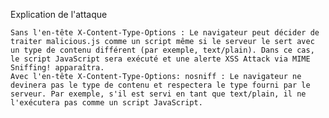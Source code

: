 Explication de l'attaque

    Sans l'en-tête X-Content-Type-Options : Le navigateur peut décider de traiter malicious.js comme un script même si le serveur le sert avec un type de contenu différent (par exemple, text/plain). Dans ce cas, le script JavaScript sera exécuté et une alerte XSS Attack via MIME Sniffing! apparaîtra.
    Avec l'en-tête X-Content-Type-Options: nosniff : Le navigateur ne devinera pas le type de contenu et respectera le type fourni par le serveur. Par exemple, s'il est servi en tant que text/plain, il ne l'exécutera pas comme un script JavaScript.
